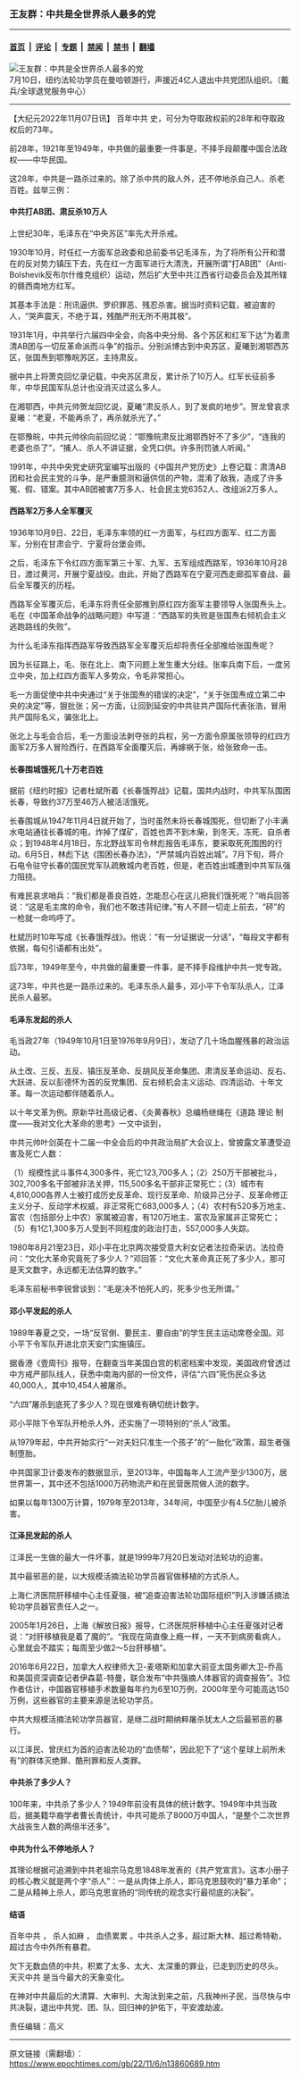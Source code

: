 ### 王友群：中共是全世界杀人最多的党

---

#### [首页](../../../..?n13860689) &nbsp;|&nbsp; [评论](../../../../../epoch-comment?n13860689) &nbsp;|&nbsp; [专题](../../../../../epoch-special?n13860689) &nbsp;|&nbsp; [禁闻](../../../../../epoch-news?n13860689) &nbsp;|&nbsp; [禁书](../../../../../books?n13860689) &nbsp;|&nbsp; [翻墙](https://github.com/gfw-breaker/nogfw/blob/master/README.md?n13860689)


<div><img alt="王友群：中共是全世界杀人最多的党" class="attachment-djy_600_400 size-djy_600_400 wp-post-image" src="https://i.epochtimes.com/assets/uploads/2022/11/id13860690-2022-10-13_134841-600x400.jpg"/>
<div class="caption">
 7月10日，纽约法轮功学员在曼哈顿游行，声援近4亿人退出中共党团队组织。（戴兵/全球退党服务中心）
</div></div><hr/><div class="post_content" id="artbody" itemprop="articleBody">
 <!-- article content begin -->
 <p>
  【大纪元2022年11月07日讯】
  <ok href="https://www.epochtimes.com/gb/tag/%E7%99%BE%E5%B9%B4%E4%B8%AD%E5%85%B1.html">
   百年中共
  </ok>
  史，可分为夺取政权前的28年和夺取政权后的73年。
 </p>
 <p style="font-weight: 400;">
  前28年，1921年至1949年，中共做的最重要一件事是，不择手段颠覆中国合法政权——中华民国。
 </p>
 <p style="font-weight: 400;">
  这28年，中共是一路杀过来的。除了杀中共的敌人外，还不停地杀自己人、杀老百姓。兹举三例：
 </p>
 <h4 style="font-weight: 400;">
  <strong>
   中共打AB团、肃反杀10万人
  </strong>
 </h4>
 <p style="font-weight: 400;">
  上世纪30年，毛泽东在“中央苏区”率先大开杀戒。
 </p>
 <p style="font-weight: 400;">
  1930年10月，时任红一方面军总政委和总前委书记毛泽东，为了将所有公开和潜在的反对势力镇压下去，先在红一方面军进行大清洗，开展所谓“打AB团”（Anti-Bolshevik反布尔什维克组织）运动，然后扩大至中共江西省行动委员会及其所辖的赣西南地方红军。
 </p>
 <p style="font-weight: 400;">
  其基本手法是：刑讯逼供、罗织罪恶、残忍杀害。据当时资料记载，被迫害的人，“哭声震天，不绝于耳，残酷严刑无所不用其极”。
 </p>
 <p style="font-weight: 400;">
  1931年1月，中共举行六届四中全会，向各中央分局、各个苏区和红军下达“为着肃清AB团与一切反革命派而斗争”的指示。分别派博古到中央苏区，夏曦到湘鄂西苏区，张国焘到鄂豫皖苏区，主持肃反。
 </p>
 <p style="font-weight: 400;">
  据中共上将萧克回忆录记载，中央苏区肃反，累计杀了10万人。红军长征前多年，中华民国军队总计也没消灭过这么多人。
 </p>
 <p style="font-weight: 400;">
  在湘鄂西，中共元帅贺龙回忆说，夏曦“肃反杀人，到了发疯的地步”。贺龙曾哀求夏曦：“老夏，不能再杀了，再杀就杀光了。”
 </p>
 <p style="font-weight: 400;">
  在鄂豫皖，中共元帅徐向前回忆说：“鄂豫皖肃反比湘鄂西好不了多少”，“连我的老婆也杀了”，“捕人、杀人不讲证据，全凭口供。许多刑罚骇人听闻。”
 </p>
 <p style="font-weight: 400;">
  1991年，中共中央党史研究室编写出版的《中国共产党历史》上卷记载：肃清AB团和社会民主党的斗争，是严重臆测和逼供信的产物，混淆了敌我，造成了许多冤、假、错案。其中AB团被害7万多人、社会民主党6352人、改组派2万多人。
 </p>
 <h4 style="font-weight: 400;">
  <strong>
   西路军2万多人全军覆灭
  </strong>
 </h4>
 <p style="font-weight: 400;">
  1936年10月9日、22日，毛泽东率领的红一方面军，与红四方面军、红二方面军，分别在甘肃会宁、宁夏将台堡会师。
 </p>
 <p style="font-weight: 400;">
  之后，毛泽东下令红四方面军第三十军、九军、五军组成西路军，1936年10月28日，渡过黄河，开展宁夏战役。由此，开始了西路军在宁夏河西走廊孤军奋战、最后全军覆灭的历程。
 </p>
 <p style="font-weight: 400;">
  西路军全军覆灭后，毛泽东将责任全部推到原红四方面军主要领导人张国焘头上。毛在《中国革命战争的战略问题》中写道：“西路军的失败是张国焘右倾机会主义逃跑路线的失败”。
 </p>
 <p style="font-weight: 400;">
  为什么毛泽东指挥西路军导致西路军全军覆灭后却将责任全部推给张国焘呢？
 </p>
 <p style="font-weight: 400;">
  因为长征路上，毛、张在北上、南下问题上发生重大分歧。张率兵南下后，一度另立中央，加上红四方面军人多势众，令毛非常担心。
 </p>
 <p style="font-weight: 400;">
  毛一方面促使中共中央通过“关于张国焘的错误的决定”，“关于张国焘成立第二中央的决定”等，狠批张；另一方面，让回到延安的中共驻共产国际代表张浩，冒用共产国际名义，骗张北上。
 </p>
 <p style="font-weight: 400;">
  张北上与毛会合后，毛一方面设法剥夺张的兵权，另一方面令原属张领导的红四方面军2万多人冒险西行，在西路军全面覆灭后，再嫁祸于张，给张致命一击。
 </p>
 <h4 style="font-weight: 400;">
  <strong>
   长春围城饿死几十万老百姓
  </strong>
 </h4>
 <p style="font-weight: 400;">
  据前《纽约时报》记者杜斌所着《长春饿殍战》记载，国共内战时，中共军队围困长春，导致约37万至46万人被活活饿死。
 </p>
 <p style="font-weight: 400;">
  长春围城从1947年11月4日就开始了，当时虽然未将长春城围死，但切断了小丰满水电站通往长春城的电，炸掉了煤矿，百姓也弄不到木柴，到冬天，冻死、自杀者众；到1948年4月18日，东北野战军司令林彪报告毛泽东，要采取死死围困的行动。6月5日，林彪下达《围困长春办法》，“严禁城内百姓出城”。7月下旬，蒋介石电令驻守长春的国民党军队疏散城内老百姓，但是，老百姓出城遭到中共军队强力阻挠。
 </p>
 <p style="font-weight: 400;">
  有难民哀求哨兵：“我们都是善良百姓，怎能忍心在这儿把我们饿死呢？”哨兵回答说：“这是毛主席的命令，我们也不敢违背纪律。”有人不顾一切走上前去，“砰”的一枪就一命呜呼了。
 </p>
 <p style="font-weight: 400;">
  杜斌历时10年写成《长春饿殍战》。他说：“有一分证据说一分话”，“每段文字都有依据，每句引语都有出处”。
 </p>
 <p style="font-weight: 400;">
  后73年，1949年至今，中共做的最重要一件事，是不择手段维护中共一党专政。
 </p>
 <p style="font-weight: 400;">
  这73年，中共也是一路杀过来的。毛泽东杀人最多，邓小平下令军队杀人，江泽民杀人最邪。
 </p>
 <h4 style="font-weight: 400;">
  <strong>
   毛泽东发起的杀人
  </strong>
 </h4>
 <p style="font-weight: 400;">
  毛当政27年（1949年10月1日至1976年9月9日），发动了几十场血腥残暴的政治运动。
 </p>
 <p style="font-weight: 400;">
  从土改、三反、五反、镇压反革命、反胡风反革命集团、肃清反革命运动、反右、大跃进、反以彭德怀为首的反党集团、反右倾机会主义运动、四清运动、十年文革。每一次运动都伴随着杀人。
 </p>
 <p style="font-weight: 400;">
  以十年文革为例。原新华社高级记者、《炎黄春秋》总编杨继绳在《道路 理论 制度——我对文化大革命的思考》一文中谈到，
 </p>
 <p style="font-weight: 400;">
  中共元帅叶剑英在十二届一中全会后的中共政治局扩大会议上，曾披露文革遭受迫害及死亡人数：
 </p>
 <p style="font-weight: 400;">
  （1）规模性武斗事件4,300多件，死亡123,700多人；（2）250万干部被批斗，302,700多名干部被非法关押，115,500多名干部非正常死亡；（3）城市有4,810,000各界人士被打成历史反革命、现行反革命、阶级异己分子、反革命修正主义分子、反动学术权威，非正常死亡683,000多人；（4）农村有520多万地主、富农（包括部分上中农）家属被迫害，有120万地主、富农及家属非正常死亡；（5）有1亿1,300多万人受到不同程度的政治打击，557,000多人失踪。
 </p>
 <p style="font-weight: 400;">
  1980年8月21至23日，邓小平在北京两次接受意大利女记者法拉奇采访。法拉奇问：“文化大革命究竟死了多少人？”邓回答：“文化大革命真正死了多少人，那可是天文数字，永远都无法估算的数字。”
 </p>
 <p style="font-weight: 400;">
  毛泽东前秘书李锐曾谈到：“毛是决不怕死人的，死多少也无所谓。”
 </p>
 <h4 style="font-weight: 400;">
  <strong>
   邓小平发起的杀人
  </strong>
 </h4>
 <p style="font-weight: 400;">
  1989年春夏之交，一场“反官倒、要民主、要自由”的学生民主运动席卷全国。邓小平下令军队开进北京天安门实施镇压。
 </p>
 <p style="font-weight: 400;">
  据香港《壹周刊》报导，在翻查当年美国白宫的机密档案中发现，美国政府曾透过中方戒严部队线人，获悉中南海内部的一份文件，评估“六四”死伤民众多达40,000人，其中10,454人被屠杀。
 </p>
 <p style="font-weight: 400;">
  “六四”屠杀到底死了多少人？现在很难有确切统计数字。
 </p>
 <p style="font-weight: 400;">
  邓小平除下令军队开枪杀人外，还实施了一项特别的“杀人”政策。
 </p>
 <p style="font-weight: 400;">
  从1979年起，中共开始实行“一对夫妇只准生一个孩子”的“一胎化”政策，超生者强制堕胎。
 </p>
 <p style="font-weight: 400;">
  中共国家卫计委发布的数据显示，至2013年，中国每年人工流产至少1300万，居世界第一，其中还不包括1000万药物流产和在民营医院做人流的数字。
 </p>
 <p style="font-weight: 400;">
  如果以每年1300万计算，1979年至2013年，34年间，中国至少有4.5亿胎儿被杀害。
 </p>
 <h4 style="font-weight: 400;">
  <strong>
   江泽民发起的杀人
  </strong>
 </h4>
 <p style="font-weight: 400;">
  江泽民一生做的最大一件坏事，就是1999年7月20日发动对法轮功的迫害。
 </p>
 <p style="font-weight: 400;">
  其中最邪恶的是，以大规模活摘法轮功学员器官做移植的方式杀人。
 </p>
 <p style="font-weight: 400;">
  上海仁济医院肝移植中心主任夏强，被“追查迫害法轮功国际组织”列入涉嫌活摘法轮功学员器官责任人之一。
 </p>
 <p style="font-weight: 400;">
  2005年1月26日，上海《解放日报》报导，仁济医院肝移植中心主任夏强对记者说：“对肝移植我是着了魔的”。“我现在简直像上瘾一样，一天不到病房看病人，心里就会不踏实；每周至少做2～5台肝移植”。
 </p>
 <p style="font-weight: 400;">
  2016年6月22日，加拿大人权律师大卫-麦塔斯和加拿大前亚太国务卿大卫-乔高和美国资深调查记者伊森葛-特曼，联合发布“中共强摘人体器官的调查报告”。3位作者估计，中国器官移植手术数量每年约为6至10万例，2000年至今可能高达150万例，这些器官的主要来源是法轮功学员。
 </p>
 <p style="font-weight: 400;">
  中共大规模活摘法轮功学员器官，是继二战时期纳粹屠杀犹太人之后最邪恶的暴行。
 </p>
 <p style="font-weight: 400;">
  以江泽民、曾庆红为首的迫害法轮功的“血债帮”，因此犯下了“这个星球上前所未有”的群体灭绝罪、酷刑罪和反人类罪。
 </p>
 <h4 style="font-weight: 400;">
  <strong>
   中共杀了多少人？
  </strong>
 </h4>
 <p style="font-weight: 400;">
  100年来，中共杀了多少人？1949年前没有具体的统计数字。1949年中共当政后，据美籍华裔学者曹长青统计，中共可能杀了8000万中国人，“是整个二次世界大战丧生人数的两倍半还多”。
 </p>
 <h4 style="font-weight: 400;">
  <strong>
   中共为什么不停地杀人？
  </strong>
 </h4>
 <p style="font-weight: 400;">
  其理论根据可追溯到中共老祖宗马克思1848年发表的《共产党宣言》。这本小册子的核心教义就是两个字“杀人”：一是从肉体上杀人，即马克思鼓吹的“暴力革命”；二是从精神上杀人，即马克思宣扬的“同传统的观念实行最彻底的决裂”。
 </p>
 <h4 style="font-weight: 400;">
  <strong>
   结语
  </strong>
 </h4>
 <p style="font-weight: 400;">
  <ok href="https://www.epochtimes.com/gb/tag/%E7%99%BE%E5%B9%B4%E4%B8%AD%E5%85%B1.html">
   百年中共
  </ok>
  ，
  <ok href="https://www.epochtimes.com/gb/tag/%E6%9D%80%E4%BA%BA%E5%A6%82%E9%BA%BB.html">
   杀人如麻
  </ok>
  ，
  <ok href="https://www.epochtimes.com/gb/tag/%E8%A1%80%E5%80%BA%E7%B4%AF%E7%B4%AF.html">
   血债累累
  </ok>
  。中共杀人之多，超过斯大林、超过希特勒，超过古今中外所有暴君。
 </p>
 <p style="font-weight: 400;">
  欠下无数血债的中共，积累了太多、太大、太深重的罪业，已走到历史的尽头。
  <ok href="https://www.epochtimes.com/gb/tag/%E5%A4%A9%E7%81%AD%E4%B8%AD%E5%85%B1.html">
   天灭中共
  </ok>
  是当今最大的天象变化。
 </p>
 <p style="font-weight: 400;">
  在神对中共最后的大清算、大审判、大淘汰到来之前，凡我神州子民，当尽快与中共决裂，退出中共党、团、队，回归神的护佑下，平安渡劫波。
 </p>
 <p style="font-weight: 400;">
  责任编辑：高义
 </p>
 <!-- article content end -->
 <div id="below_article_ad">
 </div>
</div>


---

原文链接（需翻墙）：https://www.epochtimes.com/gb/22/11/6/n13860689.htm